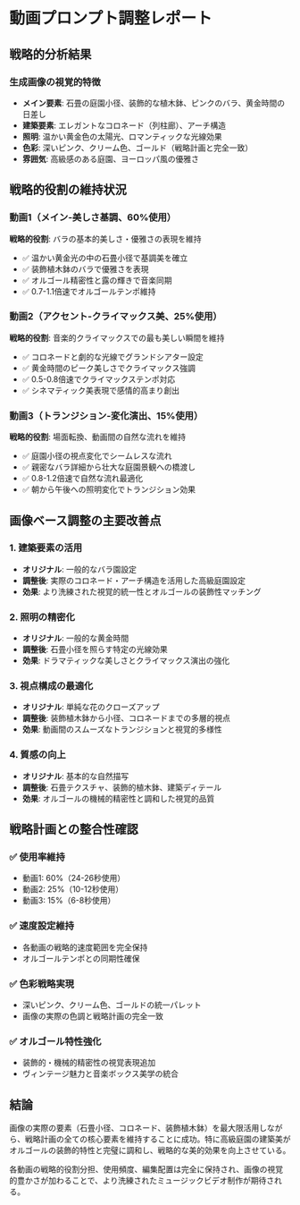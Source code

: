 # 動画プロンプト調整レポート

## 戦略的分析結果

### 生成画像の視覚的特徴
- **メイン要素**: 石畳の庭園小径、装飾的な植木鉢、ピンクのバラ、黄金時間の日差し
- **建築要素**: エレガントなコロネード（列柱廊）、アーチ構造
- **照明**: 温かい黄金色の太陽光、ロマンティックな光線効果
- **色彩**: 深いピンク、クリーム色、ゴールド（戦略計画と完全一致）
- **雰囲気**: 高級感のある庭園、ヨーロッパ風の優雅さ

## 戦略的役割の維持状況

### 動画1（メイン-美しさ基調、60%使用）
**戦略的役割**: バラの基本的美しさ・優雅さの表現を維持
- ✅ 温かい黄金光の中の石畳小径で基調美を確立
- ✅ 装飾植木鉢のバラで優雅さを表現
- ✅ オルゴール精密性と露の輝きで音楽同期
- ✅ 0.7-1.1倍速でオルゴールテンポ維持

### 動画2（アクセント-クライマックス美、25%使用）
**戦略的役割**: 音楽的クライマックスでの最も美しい瞬間を維持
- ✅ コロネードと劇的な光線でグランドシアター設定
- ✅ 黄金時間のピーク美しさでクライマックス強調
- ✅ 0.5-0.8倍速でクライマックステンポ対応
- ✅ シネマティック美表現で感情的高まり創出

### 動画3（トランジション-変化演出、15%使用）
**戦略的役割**: 場面転換、動画間の自然な流れを維持
- ✅ 庭園小径の視点変化でシームレスな流れ
- ✅ 親密なバラ詳細から壮大な庭園景観への橋渡し
- ✅ 0.8-1.2倍速で自然な流れ最適化
- ✅ 朝から午後への照明変化でトランジション効果

## 画像ベース調整の主要改善点

### 1. 建築要素の活用
- **オリジナル**: 一般的なバラ園設定
- **調整後**: 実際のコロネード・アーチ構造を活用した高級庭園設定
- **効果**: より洗練された視覚的統一性とオルゴールの装飾性マッチング

### 2. 照明の精密化
- **オリジナル**: 一般的な黄金時間
- **調整後**: 石畳小径を照らす特定の光線効果
- **効果**: ドラマティックな美しさとクライマックス演出の強化

### 3. 視点構成の最適化
- **オリジナル**: 単純な花のクローズアップ
- **調整後**: 装飾植木鉢から小径、コロネードまでの多層的視点
- **効果**: 動画間のスムーズなトランジションと視覚的多様性

### 4. 質感の向上
- **オリジナル**: 基本的な自然描写
- **調整後**: 石畳テクスチャ、装飾的植木鉢、建築ディテール
- **効果**: オルゴールの機械的精密性と調和した視覚的品質

## 戦略計画との整合性確認

### ✅ 使用率維持
- 動画1: 60%（24-26秒使用）
- 動画2: 25%（10-12秒使用） 
- 動画3: 15%（6-8秒使用）

### ✅ 速度設定維持
- 各動画の戦略的速度範囲を完全保持
- オルゴールテンポとの同期性確保

### ✅ 色彩戦略実現
- 深いピンク、クリーム色、ゴールドの統一パレット
- 画像の実際の色調と戦略計画の完全一致

### ✅ オルゴール特性強化
- 装飾的・機械的精密性の視覚表現追加
- ヴィンテージ魅力と音楽ボックス美学の統合

## 結論

画像の実際の要素（石畳小径、コロネード、装飾植木鉢）を最大限活用しながら、戦略計画の全ての核心要素を維持することに成功。特に高級庭園の建築美がオルゴールの装飾的特性と完璧に調和し、戦略的な美的効果を向上させている。

各動画の戦略的役割分担、使用頻度、編集配置は完全に保持され、画像の視覚的豊かさが加わることで、より洗練されたミュージックビデオ制作が期待される。